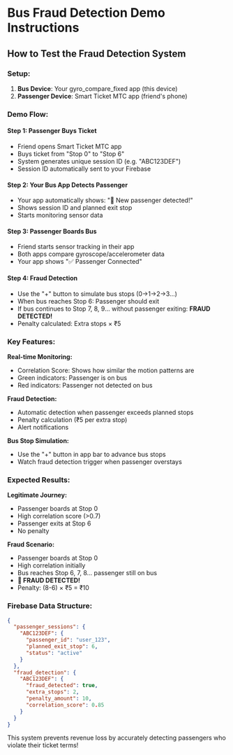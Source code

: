 # Bus Fraud Detection Demo Instructions

## How to Test the Fraud Detection System

### Setup:
1. **Bus Device**: Your gyro_compare_fixed app (this device)
2. **Passenger Device**: Smart Ticket MTC app (friend's phone)

### Demo Flow:

#### Step 1: Passenger Buys Ticket
- Friend opens Smart Ticket MTC app
- Buys ticket from "Stop 0" to "Stop 6" 
- System generates unique session ID (e.g. "ABC123DEF")
- Session ID automatically sent to your Firebase

#### Step 2: Your Bus App Detects Passenger
- Your app automatically shows: "🚌 New passenger detected!"
- Shows session ID and planned exit stop
- Starts monitoring sensor data

#### Step 3: Passenger Boards Bus
- Friend starts sensor tracking in their app
- Both apps compare gyroscope/accelerometer data
- Your app shows "✅ Passenger Connected"

#### Step 4: Fraud Detection
- Use the "+" button to simulate bus stops (0→1→2→3...)
- When bus reaches Stop 6: Passenger should exit
- If bus continues to Stop 7, 8, 9... without passenger exiting: **FRAUD DETECTED!**
- Penalty calculated: Extra stops × ₹5

### Key Features:

**Real-time Monitoring:**
- Correlation Score: Shows how similar the motion patterns are
- Green indicators: Passenger is on bus
- Red indicators: Passenger not detected on bus

**Fraud Detection:**
- Automatic detection when passenger exceeds planned stops
- Penalty calculation (₹5 per extra stop)
- Alert notifications

**Bus Stop Simulation:**
- Use the "+" button in app bar to advance bus stops
- Watch fraud detection trigger when passenger overstays

### Expected Results:

**Legitimate Journey:**
- Passenger boards at Stop 0
- High correlation score (>0.7)
- Passenger exits at Stop 6
- No penalty

**Fraud Scenario:**
- Passenger boards at Stop 0  
- High correlation initially
- Bus reaches Stop 6, 7, 8... passenger still on bus
- **🚨 FRAUD DETECTED!**
- Penalty: (8-6) × ₹5 = ₹10

### Firebase Data Structure:

```json
{
  "passenger_sessions": {
    "ABC123DEF": {
      "passenger_id": "user_123",
      "planned_exit_stop": 6,
      "status": "active"
    }
  },
  "fraud_detection": {
    "ABC123DEF": {
      "fraud_detected": true,
      "extra_stops": 2,
      "penalty_amount": 10,
      "correlation_score": 0.85
    }
  }
}
```

This system prevents revenue loss by accurately detecting passengers who violate their ticket terms!
